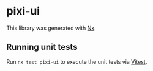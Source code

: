 # pixi-ui

This library was generated with [Nx](https://nx.dev).

## Running unit tests

Run `nx test pixi-ui` to execute the unit tests via [Vitest](https://vitest.dev/).
